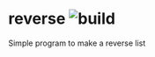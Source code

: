 # reverse ![build](https://github.com/Jasstkn/reverse/workflows/Go/badge.svg)

Simple program to make a reverse list
